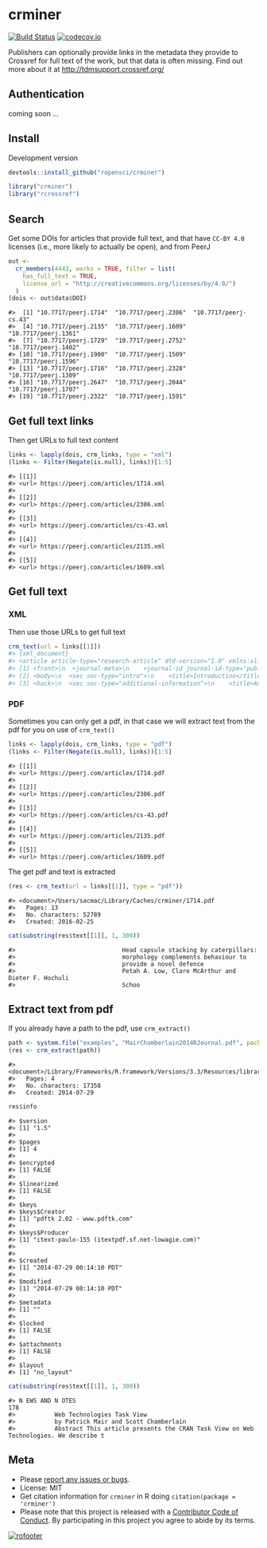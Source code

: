 crminer
=======



[![Build Status](https://travis-ci.org/ropensci/crminer.svg?branch=master)](https://travis-ci.org/ropensci/crminer)
[![codecov.io](https://codecov.io/github/ropensci/crminer/coverage.svg?branch=master)](https://codecov.io/github/ropensci/crminer?branch=master)

Publishers can optionally provide links in the metadata they provide to Crossref for full text of the work, but that data is often missing. Find out more about it at <http://tdmsupport.crossref.org/>

## Authentication

coming soon ...

## Install

Development version


```r
devtools::install_github("ropensci/crminer")
```


```r
library("crminer")
library("rcrossref")
```

## Search

Get some DOIs for articles that provide full text, and that have
`CC-BY 4.0` licenses (i.e., more likely to actually be open), and from
PeerJ


```r
out <-
  cr_members(4443, works = TRUE, filter = list(
    has_full_text = TRUE,
    license_url = "http://creativecommons.org/licenses/by/4.0/")
  )
(dois <- out$data$DOI)
```

```
#>  [1] "10.7717/peerj.1714"  "10.7717/peerj.2306"  "10.7717/peerj-cs.43"
#>  [4] "10.7717/peerj.2135"  "10.7717/peerj.1609"  "10.7717/peerj.1361" 
#>  [7] "10.7717/peerj.1729"  "10.7717/peerj.2752"  "10.7717/peerj.1402" 
#> [10] "10.7717/peerj.1900"  "10.7717/peerj.1509"  "10.7717/peerj.1596" 
#> [13] "10.7717/peerj.1716"  "10.7717/peerj.2328"  "10.7717/peerj.1309" 
#> [16] "10.7717/peerj.2647"  "10.7717/peerj.2044"  "10.7717/peerj.1707" 
#> [19] "10.7717/peerj.2322"  "10.7717/peerj.1591"
```

## Get full text links

Then get URLs to full text content


```r
links <- lapply(dois, crm_links, type = "xml")
(links <- Filter(Negate(is.null), links))[1:5]
```

```
#> [[1]]
#> <url> https://peerj.com/articles/1714.xml
#> 
#> [[2]]
#> <url> https://peerj.com/articles/2306.xml
#> 
#> [[3]]
#> <url> https://peerj.com/articles/cs-43.xml
#> 
#> [[4]]
#> <url> https://peerj.com/articles/2135.xml
#> 
#> [[5]]
#> <url> https://peerj.com/articles/1609.xml
```

## Get full text

### XML

Then use those URLs to get full text


```r
crm_text(url = links[[1]])
#> {xml_document}
#> <article article-type="research-article" dtd-version="1.0" xmlns:xlink="http://www.w3.org/1999/xlink" ...
#> [1] <front>\n  <journal-meta>\n    <journal-id journal-id-type="publisher-id">peerj-cs</journal-id>\n ...
#> [2] <body>\n  <sec sec-type="intro">\n    <title>Introduction</title>\n    <p>The question of natural ...
#> [3] <back>\n  <sec sec-type="additional-information">\n    <title>Additional Information and Declarat ...
```

### PDF

Sometimes you can only get a pdf, in that case we will extract text from 
the pdf for you on use of `crm_text()`


```r
links <- lapply(dois, crm_links, type = "pdf")
(links <- Filter(Negate(is.null), links))[1:5]
```

```
#> [[1]]
#> <url> https://peerj.com/articles/1714.pdf
#> 
#> [[2]]
#> <url> https://peerj.com/articles/2306.pdf
#> 
#> [[3]]
#> <url> https://peerj.com/articles/cs-43.pdf
#> 
#> [[4]]
#> <url> https://peerj.com/articles/2135.pdf
#> 
#> [[5]]
#> <url> https://peerj.com/articles/1609.pdf
```

The get pdf and text is extracted


```r
(res <- crm_text(url = links[[1]], type = "pdf"))
```

```
#> <document>/Users/sacmac/Library/Caches/crminer/1714.pdf
#>   Pages: 13
#>   No. characters: 52789
#>   Created: 2016-02-25
```


```r
cat(substring(res$text[[1]], 1, 300))
```

```
#>                              Head capsule stacking by caterpillars:
#>                              morphology complements behaviour to
#>                              provide a novel defence
#>                              Petah A. Low, Clare McArthur and Dieter F. Hochuli
#>                              Schoo
```

## Extract text from pdf

If you already have a path to the pdf, use `crm_extract()`


```r
path <- system.file("examples", "MairChamberlain2014RJournal.pdf", package = "crminer")
(res <- crm_extract(path))
```

```
#> <document>/Library/Frameworks/R.framework/Versions/3.3/Resources/library/crminer/examples/MairChamberlain2014RJournal.pdf
#>   Pages: 4
#>   No. characters: 17358
#>   Created: 2014-07-29
```

```r
res$info
```

```
#> $version
#> [1] "1.5"
#> 
#> $pages
#> [1] 4
#> 
#> $encrypted
#> [1] FALSE
#> 
#> $linearized
#> [1] FALSE
#> 
#> $keys
#> $keys$Creator
#> [1] "pdftk 2.02 - www.pdftk.com"
#> 
#> $keys$Producer
#> [1] "itext-paulo-155 (itextpdf.sf.net-lowagie.com)"
#> 
#> 
#> $created
#> [1] "2014-07-29 00:14:10 PDT"
#> 
#> $modified
#> [1] "2014-07-29 00:14:10 PDT"
#> 
#> $metadata
#> [1] ""
#> 
#> $locked
#> [1] FALSE
#> 
#> $attachments
#> [1] FALSE
#> 
#> $layout
#> [1] "no_layout"
```

```r
cat(substring(res$text[[1]], 1, 300))
```

```
#> N EWS AND N OTES                                                                                                     178
#>           Web Technologies Task View
#>           by Patrick Mair and Scott Chamberlain
#>           Abstract This article presents the CRAN Task View on Web Technologies. We describe t
```


## Meta

* Please [report any issues or bugs](https://github.com/ropensci/crminer/issues).
* License: MIT
* Get citation information for `crminer` in R doing `citation(package = 'crminer')`
* Please note that this project is released with a [Contributor Code of Conduct](CONDUCT.md). By participating in this project you agree to abide by its terms.

[![rofooter](https://ropensci.org/public_images/github_footer.png)](https://ropensci.org)
